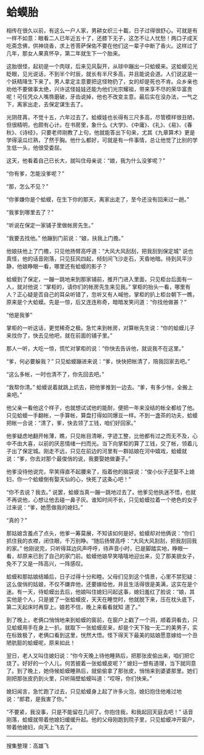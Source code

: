 # 蛤蟆胎

相传在很久以前，有这么一户人家，男耕女织三十載，日子过得很舒心。可就是有一样不如意：眼看二人已年近五十了，还膝下无子，这怎不让人忧愁！两口子成天吃斋念佛，供神烧香，求上苍菩萨保佑不要在他们这一辈子中断了香火。这样过了几年，那女人果真怀孕，第二年就生下一个胎来。

这胎很怪，起初是一个肉球，后来见风裂开，从球中蹦出一只蛤蟆来。这蛤蟆见光眨眼，见光说话，不到半个时辰，就长有半尺多高，并且能说会道。人们说这是一个妖精降生下来了。男人拿定主意要把这怪物扔了，女的却是死也不肯。众乡亲也劝他不要做事太绝，兴许这怪娃娃还能为他们光宗耀祖，带来享不尽的荣华富贵呢！可任凭众人嘴唇磨破，牙齿说掉，他也不改变主意。最后实在没办法，一气之下，离家出走，去保定谋生去了。

光阴荏苒，不觉十五，六年过去了。蛤蟆娃也长得有三尺多高，尽管模样很丑陋，但很精明，也颇有心计。在书房里，象什么《大学》、《中庸》、《礼》、《易》、《春秋》、《诗经》，只要老师刚教了上句，他就能答出下句来，尤其《九章算术》更是学得滚瓜烂熟，了然于胸。他什么都好，可就是有一件事情，总让他觉了比别的学生低一头，他很受委屈。

这天，他看着自己已长大，就叫住母亲说：“娘，我为什么没爹呢？”

“你有爹，怎能没爹呢？”

“那，怎么不见？”

“你爹嫌你是个蛤蟆，在生下你的那天，离家出走了，至今还没有回来过一趟。”

“我爹到哪里去了？”

“听说在保定一家铺子里做帐房先生。”

“我要去找他。” 他蹦到门前说：“娘，扶我上门擔。”

他娘扶他上了门檐，只见他扬臂高呼道：“大风大风刮刮，把我刮到保定城” 说也真怪，他的话音刚落，只见狂风四起，倾刻间飞沙走石，天昏地暗。待到风平沙静，他娘睁眼一看，哪里还有蛤蟆的影子？

蛤蟆到了保定，一蹦一跳地来到那家铺前，推开门进入里面，只见柜台后面有一人，就对他说：“掌柜的，请你们的帐房先生来见我。” 掌柜的抬头一看，哪里有人？正心疑是否自己的耳朵听错了，忽听又有人喊他，掌柜的扒上柜台朝下一瞧，原来是个大蛤蟆。先是一惊，后又连连称奇，暗暗发笑问道：“你找他做甚？”

“他是我爹”

掌柜的一听这话，更觉稀奇之极。急忙来到帐房，对算帐先生说：“你的蛤蟆儿子来找你了，快去见他吧，就在前面的铺子里。”

那人一听，大吃一惊，慌忙对掌柜的说：“你快去告诉他，就说我不在这里。”

“爹，何必要躲我？” 只见蛤蟆蹦进来说：“爹，快快把帐清了，陪我回家去吧。”

“这么多帐，一时也清不了，你先回去吧。”

“我帮你清。” 蛤蟆说着就跳上炕去，把他爹推到一边去。“爹，有多少怅，全搬上来吧。”

他父亲一看他这个样子，也就想试试他的能耐，便把一年来没结的帐全都给了他。只见蛤蟆一手翻帐，一手算帐，算盘打得如同爆豆一样。不到一盏茶的功夫，蛤蟆把帐一合说：“清了，爹，快去领了工钱，咱们好回家。”

他爹疑虑地翻开帐薄，瞧，只见帐目清晰，字迹工整，比他都有过之而无不及，心中不由大喜，以前的厌恶情绪一扫而光。当下向掌柜的算了工钱，交了帐，领着儿子出了保定城。刚走不远，只见在前边的河里有一群姑娘在河中嬉戏，蛤蟆就说：“爹，你去对那个最俊俏的说，我要娶她做妻子。”

他爹没待他说完，早笑得直不起腰来了，指着他的脑袋说：“俊小伙子还娶不上媳妇，你一个蛤蟆倒有娶天仙的心，快死了这条心吧！”

“你不去说？我去。” 说罢，蛤蟆当真一蹦一跳地过去了。他爹见他执迷不悟，也就不再说他，心想让他去碰一鼻子灰。谁知时间不长，只见蛤蟆拉着一个绝色的女子过来说：“爹，她愿做我的媳妇。”

“真的？”

那姑娘含羞点了点头，他爹一筹莫展，不知该如何是好。蛤蟆却对他俩说：“你们抓住我的衣襟，闭住眼，千万别睁。“随后扬臂高呼：“大风大风刮刮，把我刮回我的家。” 他刚说完，只听得耳边风声呼呼，待声音小时，已是脚踏实地，睁眼一看，却原来已到了自己的家门前。蛤蟆他娘早笑嘻嘻地迎出来，见了那美貌女子，免不了又是一阵高兴，一阵感叹。

蛤蟆和那姑娘结婚后，日子过得十分和睦。父母们见到这个情景，心里不禁犯疑：这么俊俏的姑娘，不仅不嫌弃他，还要嫁给他，并且生活得很是美满，这实在是个迷。有一天，待蛤蟆出去后，他娘叫住媳妇问起这事，媳妇羞红了脸说：“娘，其实他是个人，只是披了一张蛤蟆皮，天天在睡觉时，他就脱下来，压在枕头底下，第二天起床时再穿上。娘若不信，晚上来看看就知
道了。”

到了晚上，老俩口悄悄地来到蛤蟆的窗前，在窗户上戳了一个洞，顺着洞看去，只见蛤蟆用手在身上一扒，就取下一张蛤蟆皮来，却是个天下独一无二的美男子，实在标致极了，老俩口看到这里，恍然大悟。怪下得天下最美的姑娘愿意嫁给一个丑陋肮脏的蛤蟆呢，原来如此！

翌日，老人又叫住媳妇说：“你今天晚上待他睡熟后，把那张皮偷出来，咱们把它烧了。好好的一个人儿，何苦披着一张蛤蟆皮呢？” 媳妇一想有道理，当下就同意了。到了晚上，她侍候蛤蟆睡熟后，就偷偷拿了那张皮，悄悄来到婆婆那里。她们刚把那张皮扔到火里，只听隔壁蛤蟆叫道：“哎呀，你们快来。”

媳妇闻言，急忙跑了过去，只见蛤蟆身上起了许多火泡，媳妇抱住他难过地说：“郎君，是我害了你。”

“不要紧，我没事，只是不能留在几间了。你抱住我，和我起回天庭去吧！” 话音刚落，蛤蟆就带着他媳妇缓缓升起。他的父母刚跑到院子里，只见蛤蟆冲开窗户，带着他媳妇，向天上飞去了。

---

搜集整理：高雄飞